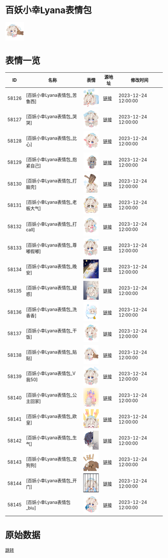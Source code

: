 # 百妖小幸Lyana表情包

<img src="./cover.png" height="60" alt="cover" />

# 表情一览

|ID|名称|表情|源地址|修改时间|
|----|----|----|----|----|
|58126|[百妖小幸Lyana表情包_苦鲁西]|<img src="./pic/058126_%5B百妖小幸Lyana表情包_苦鲁西%5D.png" height="60" alt="苦鲁西"/>|[链接](https://i0.hdslb.com/bfs/garb/c2468ee4d8c17c75dc734ab01c3673810e6b96d6.png)|2023-12-24 12:00:00|
|58127|[百妖小幸Lyana表情包_哭哭]|<img src="./pic/058127_%5B百妖小幸Lyana表情包_哭哭%5D.png" height="60" alt="哭哭"/>|[链接](https://i0.hdslb.com/bfs/garb/3afe00cf20b3dd747c6f69507cea80f1330b373d.png)|2023-12-24 12:00:00|
|58128|[百妖小幸Lyana表情包_比心]|<img src="./pic/058128_%5B百妖小幸Lyana表情包_比心%5D.png" height="60" alt="比心"/>|[链接](https://i0.hdslb.com/bfs/garb/6555af8eb3eea43109626e58ca71812205036518.png)|2023-12-24 12:00:00|
|58129|[百妖小幸Lyana表情包_抱紧自己]|<img src="./pic/058129_%5B百妖小幸Lyana表情包_抱紧自己%5D.png" height="60" alt="抱紧自己"/>|[链接](https://i0.hdslb.com/bfs/garb/f30ae2bdb1d89e732f1ddd927862aa6e4e8186d2.png)|2023-12-24 12:00:00|
|58130|[百妖小幸Lyana表情包_打脑壳]|<img src="./pic/058130_%5B百妖小幸Lyana表情包_打脑壳%5D.png" height="60" alt="打脑壳"/>|[链接](https://i0.hdslb.com/bfs/garb/c2562c0a9b0a9e0e239203d72c72cd7de39f4d18.png)|2023-12-24 12:00:00|
|58131|[百妖小幸Lyana表情包_老板大气]|<img src="./pic/058131_%5B百妖小幸Lyana表情包_老板大气%5D.png" height="60" alt="老板大气"/>|[链接](https://i0.hdslb.com/bfs/garb/bb1d7ec1d802a43f59f29c54f177eed1d5589695.png)|2023-12-24 12:00:00|
|58132|[百妖小幸Lyana表情包_打call]|<img src="./pic/058132_%5B百妖小幸Lyana表情包_打call%5D.png" height="60" alt="打call"/>|[链接](https://i0.hdslb.com/bfs/garb/d5ad4e3bb53a65323dbd954985ca146c162ae129.png)|2023-12-24 12:00:00|
|58133|[百妖小幸Lyana表情包_尊嘟假嘟]|<img src="./pic/058133_%5B百妖小幸Lyana表情包_尊嘟假嘟%5D.png" height="60" alt="尊嘟假嘟"/>|[链接](https://i0.hdslb.com/bfs/garb/f0f4c742d9c50955a45530e2baf6fc7712a479a0.png)|2023-12-24 12:00:00|
|58134|[百妖小幸Lyana表情包_晚安]|<img src="./pic/058134_%5B百妖小幸Lyana表情包_晚安%5D.png" height="60" alt="晚安"/>|[链接](https://i0.hdslb.com/bfs/garb/8fffd81ff28a31d8f024cb591088899f9870a6a2.png)|2023-12-24 12:00:00|
|58135|[百妖小幸Lyana表情包_疑惑]|<img src="./pic/058135_%5B百妖小幸Lyana表情包_疑惑%5D.png" height="60" alt="疑惑"/>|[链接](https://i0.hdslb.com/bfs/garb/7eca0ee052433cc15f2cc1211d8fd53b597b94e9.png)|2023-12-24 12:00:00|
|58136|[百妖小幸Lyana表情包_洗香香]|<img src="./pic/058136_%5B百妖小幸Lyana表情包_洗香香%5D.png" height="60" alt="洗香香"/>|[链接](https://i0.hdslb.com/bfs/garb/4a3b021e651e8386d2c09c9b54e8a42577d0ea38.png)|2023-12-24 12:00:00|
|58137|[百妖小幸Lyana表情包_干饭]|<img src="./pic/058137_%5B百妖小幸Lyana表情包_干饭%5D.png" height="60" alt="干饭"/>|[链接](https://i0.hdslb.com/bfs/garb/10678f55e9f746d1101d6cc5f8cfa26de2bccf78.png)|2023-12-24 12:00:00|
|58138|[百妖小幸Lyana表情包_贴贴]|<img src="./pic/058138_%5B百妖小幸Lyana表情包_贴贴%5D.png" height="60" alt="贴贴"/>|[链接](https://i0.hdslb.com/bfs/garb/ce56d85a7925e76fcf12d0a55da0c54563efae69.png)|2023-12-24 12:00:00|
|58139|[百妖小幸Lyana表情包_V我50]|<img src="./pic/058139_%5B百妖小幸Lyana表情包_V我50%5D.png" height="60" alt="V我50"/>|[链接](https://i0.hdslb.com/bfs/garb/d392fa2216e9f3ab5bfcdd124fe1ef50435bc8bd.png)|2023-12-24 12:00:00|
|58140|[百妖小幸Lyana表情包_公主回家]|<img src="./pic/058140_%5B百妖小幸Lyana表情包_公主回家%5D.png" height="60" alt="公主回家"/>|[链接](https://i0.hdslb.com/bfs/garb/fc83934a95021c6ed1f4ed6b2695780d830a2fbf.png)|2023-12-24 12:00:00|
|58141|[百妖小幸Lyana表情包_欧皇]|<img src="./pic/058141_%5B百妖小幸Lyana表情包_欧皇%5D.png" height="60" alt="欧皇"/>|[链接](https://i0.hdslb.com/bfs/garb/49f3797d318c2c347e114a479f34052fc57ac7d0.png)|2023-12-24 12:00:00|
|58142|[百妖小幸Lyana表情包_生气]|<img src="./pic/058142_%5B百妖小幸Lyana表情包_生气%5D.png" height="60" alt="生气"/>|[链接](https://i0.hdslb.com/bfs/garb/33b10520e846c07c250f9794ced7a779f7b2cec3.png)|2023-12-24 12:00:00|
|58143|[百妖小幸Lyana表情包_变狗狗]|<img src="./pic/058143_%5B百妖小幸Lyana表情包_变狗狗%5D.png" height="60" alt="变狗狗"/>|[链接](https://i0.hdslb.com/bfs/garb/a1a69ed41835e2416ad53805ae710a9cf40ef41d.png)|2023-12-24 12:00:00|
|58144|[百妖小幸Lyana表情包_开门]|<img src="./pic/058144_%5B百妖小幸Lyana表情包_开门%5D.png" height="60" alt="开门"/>|[链接](https://i0.hdslb.com/bfs/garb/86e2f41b4e523abfbe805d9f3c1e419535f02299.png)|2023-12-24 12:00:00|
|58145|[百妖小幸Lyana表情包_biu]|<img src="./pic/058145_%5B百妖小幸Lyana表情包_biu%5D.png" height="60" alt="biu"/>|[链接](https://i0.hdslb.com/bfs/garb/cab3b525ec504d60600a1cdbe8c9871e48cc56b0.png)|2023-12-24 12:00:00|

# 原始数据

[跳转](./raw.json)

